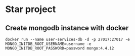 # Star project

## Create mongodb instance with docker

    docker run --name user-services-db -d -p 27017:27017 -e MONGO_INITDB_ROOT_USERNAME=username -e MONGO_INITDB_ROOT_PASSWORD=password mongo:4.4.12
